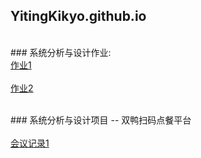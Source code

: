 ## YitingKikyo.github.io
  
<br>### 系统分析与设计作业:
<br>[作业1](https://github.com/YitingKikyo/YitingKikyo.github.io/blob/master/_post/SystemAnalysis/hw1)  
<br>[作业2](https://github.com/YitingKikyo/YitingKikyo.github.io/blob/master/_post/SystemAnalysis/hw2.md)  
  
<br>### 系统分析与设计项目 -- 双鸭扫码点餐平台  
<br>[会议记录1](https://www.processon.com/mindmap/5ab84ecae4b007d2511a83c7)
